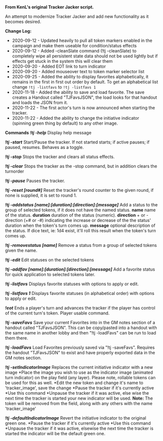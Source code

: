 **From KenL's original Tracker Jacker script.**  
  
An attempt to modernize Tracker Jacker and add new functionality as it becomes desired.  
  
**Change Log:**  
* 2020-09-12 - Updated heavily to pull all token markers enabled in the campaign and make them useable for condition/status effects  
* 2020-09-12 - Added -cleanSlate command (!tj -cleanSlate) to completely wipe all persistent state data should not be used lightly but if effects get stuck in the system this will clear them  
* 2020-09-20 - Added EOT link to turn indicator  
* 2020-09-20 - Added mouseover text to token marker selector list  
* 2020-09-25 - Added the ability to display favorites alphabetically, it remains in the first in first out order by default.   To get an alphabetical list change `!tj -listfavs` to `!tj -listfavs 1`  
* 2020-11-18 - Added the ability to save and load favorite.  The save creates a Handout called "TJFavsJSON", the load looks for that handout and loads the JSON from it.
* 2020-11-22 - The first actor's turn is now announced when starting the tracker.
* 2020-11-22 - Added the ability to change the initiative indicator (spinning green thing by default) to any other image.



**Commands**
***!tj -help***
Display help message

***!tj -start***
Start/Pause the tracker. If not started starts; if active pauses; if paused, resumes. Behaves as a toggle.

***!tj -stop***
Stops the tracker and clears all status effects.

***!tj -clear***
Stops the tracker as the -stop command, but in addition clears the turnorder

***!tj -pause***
Pauses the tracker.

***!tj -reset [round#]***
Reset the tracker's round counter to the given round, if none is supplied, it is set to round 1.

***!tj -addstatus [name]:[duration]:[direction]:[message]***
Add a status to the group of selected tokens, if it does not have the named status.
**name** name of the status.
**duration** duration of the status (numeric).
**direction** + or - direction (+# or -#) indicating the increase or decrease of the the status' duration when the token's turn comes up.
**message** optional description of the status. If dice text, ie: 1d4 exist, it'll roll this result when the token's turn comes up.

***!tj -removestatus [name]***
Remove a status from a group of selected tokens given the name.

***!tj -edit***
Edit statuses on the selected tokens

***!tj -addfav [name]:[duration]:[direction]:[message]***
Add a favorite status for quick application to selected tokens later.

***!tj -listfavs***
Displays favorite statuses with options to apply or edit.

***!tj -listfavs 1***
Displays favorite statuses (in alphabetical order) with options to apply or edit.

***!eot***
Ends a player's turn and advances the tracker if the player has control of the current turn's token. Player usable command.

***!tj -saveFavs***
Save your current Favorites into in the GM notes section of a handout called "TJFavsJSON". This can be copy/pasted into a handout with the same name in another lobby and then "!tj -loadFavs" can be run to load them there.

***!tj -loadFavs***
Load Favorites previously saved via "!tj -saveFavs". Requires the handout "TJFavsJSON" to exist and have properly exported data in the GM notes section.

***!tj -setIndicatorImage***
Replaces the current initiative indicator with a new image
*Place the image you wish to use as the indicator image (animated turn indicator) on the play field (any layer).  Please note, rollable tokens can be used for this as well.
*Edit the new token and change it's name to 'tracker_image', save the change
*Pause the tracker if it's currently active
*Use this command
*Unpause the tracker if it was active, else wise the next time the tracker is started your new indicator will be used.
**Note:** The token will be removed from the field, along with any others with the name 'tracker_image'

***!tj -defaultIndicatorImage***
Revert the initiative indicator to the original green one.
*Pause the tracker if it's currently active
*Use this command
*Unpause the tracker if it was active, elsewise the next time the tracker is started the indicator will be the default green one.





